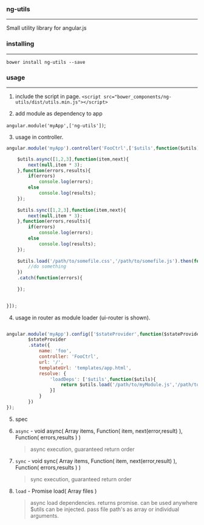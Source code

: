 ### ng-utils
------
Small utility library for angular.js

### installing
------
`bower install ng-utils --save`

### usage
------
1. include the script in page.
`<script src="bower_components/ng-utils/dist/utils.min.js"></script>`

2. add module as dependency to app

`angular.module('myApp',['ng-utils'])`;

3. usage in controller.

```js
angular.module('myApp').controller('FooCtrl',['$utils',function($utils){

	$utils.async([1,2,3],function(item,next){
		next(null,item * 3);
	},function(errors,results){
		if(errors) 
			console.log(errors);
		else
			console.log(results);
	});
	
	$utils.sync([1,2,3],function(item,next){
		next(null,item * 3);
	},function(errors,results){
		if(errors) 
			console.log(errors);
		else
			console.log(results);
	});
	
	$utils.load('/path/to/somefile.css','/path/to/somefile.js').then(function(){
		//do something
	})
	.catch(function(errors){
	
	});
	

}]);

```

4. usage in router as module loader (ui-router is shown).

```js

angular.module('myApp').config(['$stateProvider',function($stateProvider){
		$stateProvider
		.state({
			name: 'foo',
			controller: 'FooCtrl',
			url: '/',
			templateUrl: 'templates/app.html',
			resolve: {
				'loadDeps': ['$utils',function($utils){
					return $utils.load('/path/to/myModule.js','/path/to/myModule.css'); //simply return the promise.
				}]
			}
		})
});

```

5. spec

1. `async` - void async( Array items, Function( item, next(error,result) ), Function( errors,results ) ) 
	> async execution, guaranteed return order

2. `sync` - void sync( Array items, Function( item, next(error,result) ), Function( errors,results ) )
	> sync execution, guaranteed return order
	
3. `load` - Promise load( Array files )
	> async load dependencies. returns promise. can be used anywhere $utils can be injected. pass file path's as array or individual arguments.
	
	